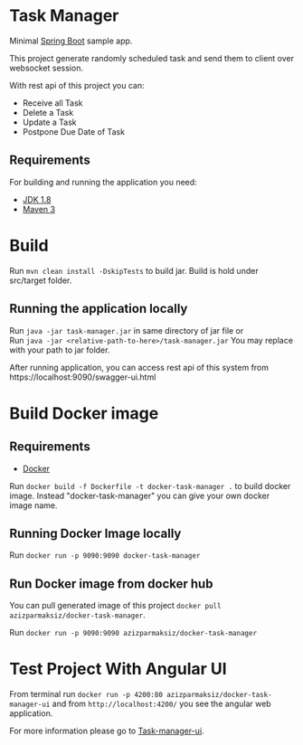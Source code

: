 # Task Manager
Minimal [Spring Boot](http://projects.spring.io/spring-boot/) sample app.

This project generate randomly scheduled task and send them to client over websocket session.

With rest api of this project you can:
- Receive all Task
- Delete a Task
- Update a Task
- Postpone Due Date of Task

## Requirements

For building and running the application you need:

- [JDK 1.8](http://www.oracle.com/technetwork/java/javase/downloads/jdk8-downloads-2133151.html)
- [Maven 3](https://maven.apache.org)

# Build
Run `mvn clean install -DskipTests` to build jar. Build is hold under src/target folder.

## Running the application locally
Run `java -jar task-manager.jar` in same directory of jar file 
or  
Run `java -jar <relative-path-to-here>/task-manager.jar`
You may replace <relative-path-to-here> with your path to jar folder.

After running application, you can access rest api of this system from https://localhost:9090/swagger-ui.html

# Build Docker image
## Requirements
- [Docker](https://docs.docker.com/install)

Run `docker build -f Dockerfile -t docker-task-manager .` to build docker image.
Instead "docker-task-manager" you can give your own docker image name.

## Running Docker Image locally

Run `docker run -p 9090:9090 docker-task-manager`

## Run Docker image from docker hub

You can pull generated image of this project `docker pull azizparmaksiz/docker-task-manager`.

Run `docker run -p 9090:9090 azizparmaksiz/docker-task-manager`

# Test Project With Angular UI

From terminal run  `docker run -p 4200:80 azizparmaksiz/docker-task-manager-ui` and from `http://localhost:4200/` you see the
angular web application.

For more information please go to  [Task-manager-ui](https://github.com/azizparmaksiz/task-manager-system/tree/master/task-manager-ui).

